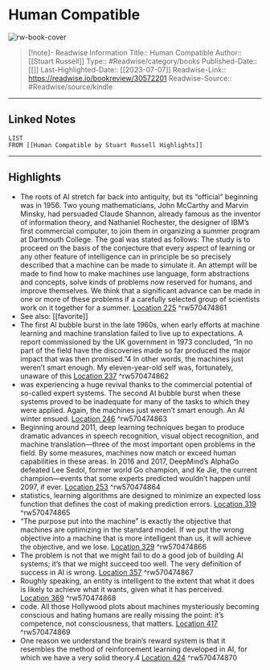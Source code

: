 # Human Compatible

![rw-book-cover](https://images-na.ssl-images-amazon.com/images/I/41r9M-CBgrL._SL200_.jpg)
<br>
>[!note]- Readwise Information
>Title:: Human Compatible
>Author:: [[Stuart Russell]]
>Type:: #Readwise/category/books
>Published-Date:: [[]]
>Last-Highlighted-Date:: [[2023-07-07]]
>Readwise-Link:: https://readwise.io/bookreview/30572201
>Readwise-Source:: #Readwise/source/kindle
--- 

## Linked Notes
```dataview
LIST
FROM [[Human Compatible by Stuart Russell Highlights]]
```

---

## Highlights
- The roots of AI stretch far back into antiquity, but its “official” beginning was in 1956. Two young mathematicians, John McCarthy and Marvin Minsky, had persuaded Claude Shannon, already famous as the inventor of information theory, and Nathaniel Rochester, the designer of IBM’s first commercial computer, to join them in organizing a summer program at Dartmouth College. The goal was stated as follows: The study is to proceed on the basis of the conjecture that every aspect of learning or any other feature of intelligence can in principle be so precisely described that a machine can be made to simulate it. An attempt will be made to find how to make machines use language, form abstractions and concepts, solve kinds of problems now reserved for humans, and improve themselves. We think that a significant advance can be made in one or more of these problems if a carefully selected group of scientists work on it together for a summer. [Location 225](https://readwise.io/open/570474861) ^rw570474861 
- See also: [[favorite]] 
- The first AI bubble burst in the late 1960s, when early efforts at machine learning and machine translation failed to live up to expectations. A report commissioned by the UK government in 1973 concluded, “In no part of the field have the discoveries made so far produced the major impact that was then promised.”4 In other words, the machines just weren’t smart enough. My eleven-year-old self was, fortunately, unaware of this [Location 237](https://readwise.io/open/570474862) ^rw570474862
- was experiencing a huge revival thanks to the commercial potential of so-called expert systems. The second AI bubble burst when these systems proved to be inadequate for many of the tasks to which they were applied. Again, the machines just weren’t smart enough. An AI winter ensued. [Location 246](https://readwise.io/open/570474863) ^rw570474863
- Beginning around 2011, deep learning techniques began to produce dramatic advances in speech recognition, visual object recognition, and machine translation—three of the most important open problems in the field. By some measures, machines now match or exceed human capabilities in these areas. In 2016 and 2017, DeepMind’s AlphaGo defeated Lee Sedol, former world Go champion, and Ke Jie, the current champion—events that some experts predicted wouldn’t happen until 2097, if ever. [Location 253](https://readwise.io/open/570474864) ^rw570474864
- statistics, learning algorithms are designed to minimize an expected loss function that defines the cost of making prediction errors. [Location 319](https://readwise.io/open/570474865) ^rw570474865
- “The purpose put into the machine” is exactly the objective that machines are optimizing in the standard model. If we put the wrong objective into a machine that is more intelligent than us, it will achieve the objective, and we lose. [Location 329](https://readwise.io/open/570474866) ^rw570474866
- The problem is not that we might fail to do a good job of building AI systems; it’s that we might succeed too well. The very definition of success in AI is wrong. [Location 357](https://readwise.io/open/570474867) ^rw570474867
- Roughly speaking, an entity is intelligent to the extent that what it does is likely to achieve what it wants, given what it has perceived. [Location 369](https://readwise.io/open/570474868) ^rw570474868
- code. All those Hollywood plots about machines mysteriously becoming conscious and hating humans are really missing the point: it’s competence, not consciousness, that matters. [Location 417](https://readwise.io/open/570474869) ^rw570474869
- One reason we understand the brain’s reward system is that it resembles the method of reinforcement learning developed in AI, for which we have a very solid theory.4 [Location 424](https://readwise.io/open/570474870) ^rw570474870
